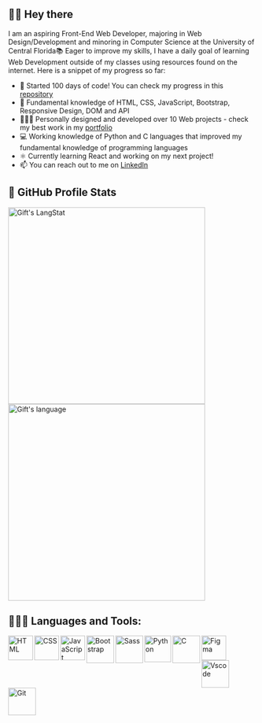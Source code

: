 ## 👋🏻 Hey there
I am an aspiring Front-End Web Developer, majoring in Web Design/Development and minoring in Computer Science at the University of Central Florida📚 Eager to improve my skills, I have a daily goal of learning Web Development outside of my classes using resources found on the internet. Here is a snippet of my progress so far:

- 🎯 Started 100 days of code! You can check my progress in this [repository](https://github.com/codedbypolina/100-days-of-code)
- 🧠 Fundamental knowledge of HTML, CSS, JavaScript, Bootstrap, Responsive Design, DOM and API
- 👩🏼‍💻 Personally designed and developed over 10 Web projects - check my best work in my [portfolio](https://www.codedbypolina.com/) 
- 💻 Working knowledge of Python and C languages that improved my fundamental knowledge of programming languages
- ⚛ Currently learning React and working on my next project!
- 📫 You can reach out to me on [LinkedIn](https://www.linkedin.com/in/polinashliakhina/)


## 🎯 GitHub Profile Stats
<div>
  <img align="center" src="https://github-readme-streak-stats.herokuapp.com/?user=codedbypolina&theme=dracula" alt="Gift's LangStat" width="400px"/>
  <img align="center" src="https://github-readme-stats.vercel.app/api/top-langs?username=codedbypolina&langs_count=10&show_icons=true&locale=en&layout=compact&theme=dracula" alt="Gift's language" width="400px"/>
</div>

## 👩🏼‍💻 Languages and Tools:
<img align="left" alt="HTML" width="50px" src="https://cdn.jsdelivr.net/gh/devicons/devicon/icons/html5/html5-plain.svg" />
<img align="left" alt="CSS" width="50px" src="https://cdn.jsdelivr.net/gh/devicons/devicon/icons/css3/css3-plain.svg" />
<img align="left" alt="JavaScript" width="50px" src="https://cdn.jsdelivr.net/gh/devicons/devicon/icons/javascript/javascript-plain.svg" />
<img align="left" alt="Bootstrap" width="56px" src="https://cdn.jsdelivr.net/gh/devicons/devicon/icons/bootstrap/bootstrap-plain.svg" />
<img align="left" alt="Sass" width="56px" src="https://cdn.jsdelivr.net/gh/devicons/devicon/icons/sass/sass-original.svg" />
<img align="left" alt="Python" width="54px" src="https://cdn.jsdelivr.net/gh/devicons/devicon/icons/python/python-plain.svg" />
<img align="left" alt="C" width="56px" src="https://cdn.jsdelivr.net/gh/devicons/devicon/icons/c/c-plain.svg" />
<img align="left" alt="Figma" width="50px" src="https://cdn.jsdelivr.net/gh/devicons/devicon/icons/figma/figma-original.svg" />
<img align="left" alt="Vscode" width="56px" src="https://cdn.jsdelivr.net/gh/devicons/devicon/icons/vscode/vscode-original.svg" />  
<img align="left" alt="Git" width="56px" src="https://cdn.jsdelivr.net/gh/devicons/devicon/icons/git/git-plain.svg" />
